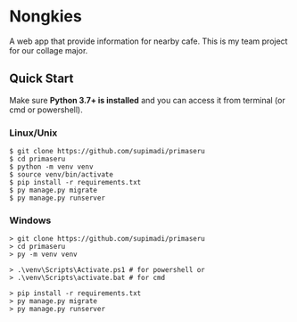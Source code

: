 # Nongkies

A web app that provide information for nearby cafe. This is my team project for
our collage major.

## Quick Start

Make sure <strong>Python 3.7+ is installed</strong> and you can access it from terminal (or cmd or powershell).

### Linux/Unix

```console
$ git clone https://github.com/supimadi/primaseru
$ cd primaseru
$ python -m venv venv
$ source venv/bin/activate
$ pip install -r requirements.txt
$ py manage.py migrate
$ py manage.py runserver
```

### Windows
```console
> git clone https://github.com/supimadi/primaseru
> cd primaseru
> py -m venv venv

> .\venv\Scripts\Activate.ps1 # for powershell or
> .\venv\Scripts\activate.bat # for cmd

> pip install -r requirements.txt
> py manage.py migrate
> py manage.py runserver
```
